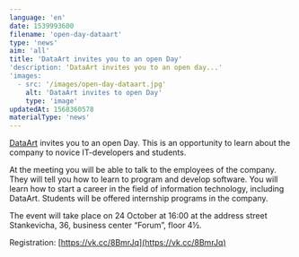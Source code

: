 ```yaml
---
language: 'en'
date: 1539993600
filename: 'open-day-dataart'
type: 'news'
aim: 'all'
title: 'DataArt invites you to an open Day'
'description: 'DataArt invites you to an open day...'
'images:
  - src: '/images/open-day-dataart.jpg'
    alt: 'DataArt invites to open Day'
    type: 'image'
updatedAt: 1568360578
materialType: 'news'
---
```

[DataArt](https://vk.com/dataart) invites you to an open Day. This is an opportunity to learn about the company to novice IT-developers and students.

At the meeting you will be able to talk to the employees of the company. They will tell you how to learn to program and develop software. You will learn how to start a career in the field of information technology, including DataArt. Students will be offered internship programs in the company.

The event will take place on 24 October at 16:00 at the address street Stankevicha, 36, business center “Forum”, floor 4½.

Registration: [https://vk.cc/8BmrJq](https://vk.cc/8BmrJq)
